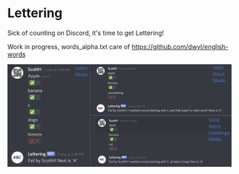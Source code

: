 # Lettering
Sick of counting on Discord, it's time to get Lettering!

Work in progress, words_alpha.txt care of https://github.com/dwyl/english-words

![Sample](images/sample.png)